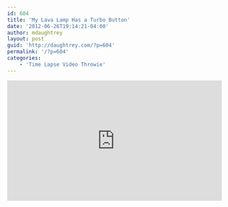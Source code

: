 ```yaml
---
id: 604
title: 'My Lava Lamp Has a Turbo Button'
date: '2012-06-26T19:14:21-04:00'
author: mdaughtrey
layout: post
guid: 'http://daughtrey.com/?p=604'
permalink: '/?p=604'
categories:
    - 'Time Lapse Video Throwie'
---
```


<iframe allow="accelerometer; autoplay; clipboard-write; encrypted-media; gyroscope; picture-in-picture" allowfullscreen="" frameborder="0" height="281" loading="lazy" src="https://www.youtube.com/embed/lXxLmtZRZPs?feature=oembed" title="My Lava Lamp Has a Turbo Button" width="500"></iframe>